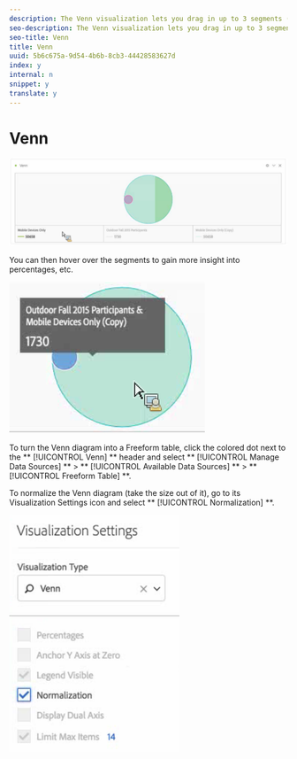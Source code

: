 ```yaml
---
description: The Venn visualization lets you drag in up to 3 segments (from Components) and one metric to build a Venn diagram.
seo-description: The Venn visualization lets you drag in up to 3 segments (from Components) and one metric to build a Venn diagram.
seo-title: Venn
title: Venn
uuid: 5b6c675a-9d54-4b6b-8cb3-44428583627d
index: y
internal: n
snippet: y
translate: y
---
```


# Venn

![](../../assets/venn.png) 

You can then hover over the segments to gain more insight into percentages, etc. 

![](../../assets/venn_hover.png) 

To turn the Venn diagram into a Freeform table, click the colored dot next to the ** [!UICONTROL  Venn] ** header and select ** [!UICONTROL  Manage Data Sources] ** > ** [!UICONTROL  Available Data Sources] ** > ** [!UICONTROL  Freeform Table] **. 

To normalize the Venn diagram (take the size out of it), go to its Visualization Settings icon and select ** [!UICONTROL  Normalization] **. 

![](../../assets/normalization.png) 
